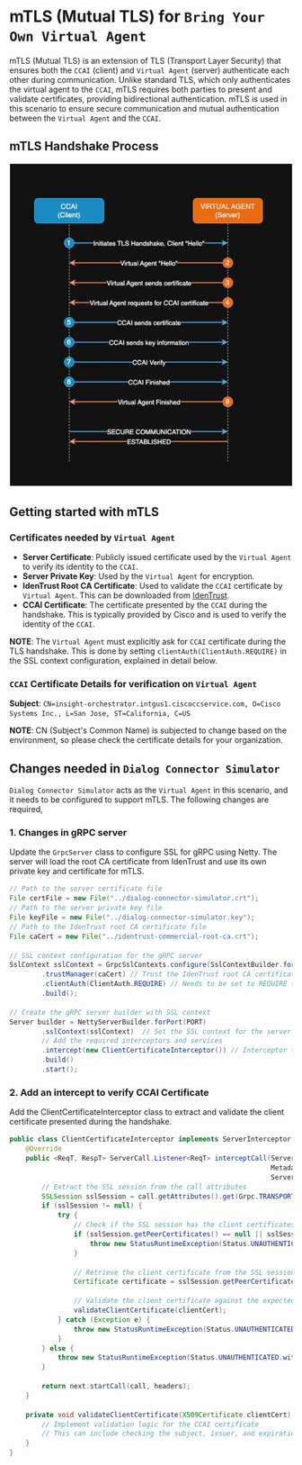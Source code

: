 # mTLS (Mutual TLS) for `Bring Your Own Virtual Agent`
mTLS (Mutual TLS) is an extension of TLS (Transport Layer Security) that ensures both the `CCAI` (client) and `Virtual Agent` (server) authenticate each other during communication. 
Unlike standard TLS, which only authenticates the virtual agent to the `CCAI`, mTLS requires both parties to present and validate certificates, providing bidirectional authentication.
mTLS is used in this scenario to ensure secure communication and mutual authentication between the `Virtual Agent` and the `CCAI`.


## mTLS Handshake Process
![mTLS-flow-diagram.jpg](./media-service-api/dialog-connector-simulator/src/main/resources/images/mTLS-flow-diagram.jpg)

## Getting started with mTLS

### Certificates needed by `Virtual Agent`
- **Server Certificate**: Publicly issued certificate used by the `Virtual Agent` to verify its identity to the `CCAI`.
- **Server Private Key**: Used by the `Virtual Agent` for encryption.
- **IdenTrust Root CA Certificate**: Used to validate the `CCAI` certificate by `Virtual Agent`. This can be downloaded from [IdenTrust](https://www.identrust.com/identrust-commercial-root-ca-1).
- **CCAI Certificate**: The certificate presented by the `CCAI` during the handshake. This is typically provided by Cisco and is used to verify the identity of the `CCAI`.

**NOTE**: The `Virtual Agent` must explicitly ask for `CCAI` certificate during the TLS handshake. This is done by setting `clientAuth(ClientAuth.REQUIRE)` in the SSL context configuration, explained in detail below. 

### `CCAI` Certificate Details for verification on `Virtual Agent`
**Subject**: `CN=insight-orchestrator.intgus1.ciscoccservice.com, O=Cisco Systems Inc., L=San Jose, ST=California, C=US`

**NOTE**: CN (Subject's Common Name) is subjected to change based on the environment, so please check the certificate details for your organization.

## Changes needed in `Dialog Connector Simulator`

`Dialog Connector Simulator` acts as the `Virtual Agent` in this scenario, and it needs to be configured to support mTLS. The following changes are required,

### 1. Changes in gRPC server
Update the `GrpcServer` class to configure SSL for gRPC using Netty. The server will load the root CA certificate from IdenTrust and use its own private key and certificate for mTLS.

```java
// Path to the server certificate file
File certFile = new File("../dialog-connector-simulator.crt");
// Path to the server private key file
File keyFile = new File("../dialog-connector-simulator.key");
// Path to the IdenTrust root CA certificate file
File caCert = new File("../identrust-commercial-root-ca.crt"); 
        
// SSL context configuration for the gRPC server
SslContext sslContext = GrpcSslContexts.configure(SslContextBuilder.forServer(certFile, keyFile)) // Load the certificate and private key files
        .trustManager(caCert) // Trust the IdenTrust root CA certificate
        .clientAuth(ClientAuth.REQUIRE) // Needs to be set to REQUIRE to request client certificate
        .build();

// Create the gRPC server builder with SSL context
Server builder = NettyServerBuilder.forPort(PORT) 
        .sslContext(sslContext)  // Set the SSL context for the server
        // Add the required interceptors and services
        .intercept(new ClientCertificateInterceptor()) // Interceptor to handle client certificate validation
        .build()
        .start();
```

### 2. Add an intercept to verify CCAI Certificate
Add the ClientCertificateInterceptor class to extract and validate the client certificate presented during the handshake.

```java
public class ClientCertificateInterceptor implements ServerInterceptor {
    @Override
    public <ReqT, RespT> ServerCall.Listener<ReqT> interceptCall(ServerCall<ReqT, RespT> call,
                                                                 Metadata headers,
                                                                 ServerCallHandler<ReqT, RespT> next) {
        // Extract the SSL session from the call attributes
        SSLSession sslSession = call.getAttributes().get(Grpc.TRANSPORT_ATTR_SSL_SESSION); 
        if (sslSession != null) {
            try {
                // Check if the SSL session has the client certificates
                if (sslSession.getPeerCertificates() == null || sslSession.getPeerCertificates().length == 0) {
                    throw new StatusRuntimeException(Status.UNAUTHENTICATED.withDescription("Client certificate is required"));
                }

                // Retrieve the client certificate from the SSL session
                Certificate certificate = sslSession.getPeerCertificates()[0];

                // Validate the client certificate against the expected CCAI certificate
                validateClientCertificate(clientCert);
            } catch (Exception e) {
                throw new StatusRuntimeException(Status.UNAUTHENTICATED.withDescription("Invalid client certificate: " + e.getMessage()));
            }
        } else {
            throw new StatusRuntimeException(Status.UNAUTHENTICATED.withDescription("SSL session not found"));
        }

        return next.startCall(call, headers);
    }
    
    private void validateClientCertificate(X509Certificate clientCert) {
        // Implement validation logic for the CCAI certificate
        // This can include checking the subject, issuer, and expiration date
    }
}
```
